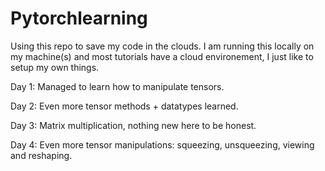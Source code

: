 # Pytorchlearning
Using this repo to save my code in the clouds. I am running this locally on my machine(s) and most tutorials have a cloud environement, I just like to setup my own things.


Day 1: Managed to learn how to manipulate tensors.

Day 2: Even more tensor methods + datatypes learned.

Day 3: Matrix multiplication, nothing new here to be honest.

Day 4: Even more tensor manipulations: squeezing, unsqueezing, viewing and reshaping.
